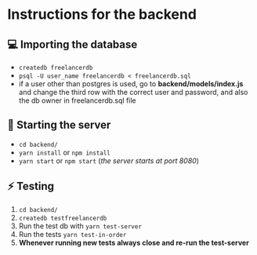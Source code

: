 # Instructions for the backend

## :computer: Importing the database
- `createdb freelancerdb`
- `psql -U user_name freelancerdb < freelancerdb.sql`
- if a user other than postgres is used, go to **backend/models/index.js** and change the third row with the correct user and password, and also the db owner in freelancerdb.sql file

## :muscle: Starting the server
- `cd backend/`
- `yarn install` or `npm install`
- `yarn start` or `npm start` (*the server starts at port 8080*)

## :zap: Testing
1. `cd backend/`
2. `createdb testfreelancerdb`
3. Run the test db with `yarn test-server`
4. Run the tests `yarn test-in-order`
5. **Whenever running new tests always close and re-run the test-server**
